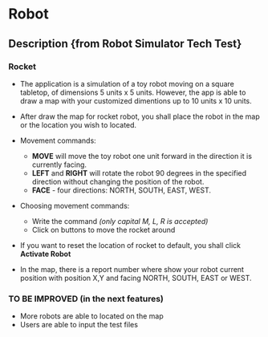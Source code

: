 # Robot 
## Description {from Robot Simulator Tech Test}
### Rocket 
- The application is a simulation of a toy robot moving on a square tabletop, of dimensions 5 units x 5 units.
However, the app is able to draw a map with your customized dimentions up to 10 units x 10 units. 

- After draw the map for rocket robot, you shall place the robot in the map or the location you wish to located. 

- Movement commands: 
    + **MOVE** will move the toy robot one unit forward in the direction it is currently facing. 
    + **LEFT** and **RIGHT** will rotate the robot 90 degrees in the specified direction without changing the position of the robot. 
    + **FACE** - four directions: NORTH, SOUTH, EAST, WEST. 

- Choosing movement commands: 
    + Write the command _(only capital M, L, R is accepted)_
    + Click on buttons to move the rocket around 

- If you want to reset the location of rocket to default, you shall click **Activate Robot** 

- In the map, there is a report number where show your robot current position with position X,Y and facing NORTH, SOUTH, EAST or WEST.

### TO BE IMPROVED (in the next features)
- More robots are able to located on the map 
- Users are able to input the test files